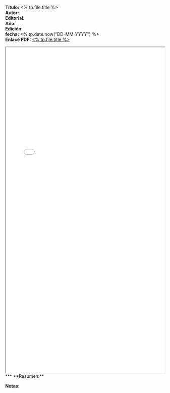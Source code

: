 **Título:** <% tp.file.title %> <br>
**Autor:**<br>
**Editorial:**<br>
**Año:**<br>
**Edición:** <br>
**fecha:** <% tp.date.now("DD-MM-YYYY") %><br>
**Enlace PDF:** [<% tp.file.title %>](url)
<iframe src="Enlace de drive y cambiado a preview" width="100%" height="1030"></iframe>
***
**Resumen:**

**Notas:**

